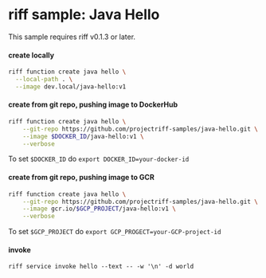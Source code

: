 # riff sample: Java Hello
This sample requires riff v0.1.3 or later.

#### create locally
```sh
riff function create java hello \
  --local-path . \
  --image dev.local/java-hello:v1
```

#### create from git repo, pushing image to DockerHub
```sh
riff function create java hello \
    --git-repo https://github.com/projectriff-samples/java-hello.git \
    --image $DOCKER_ID/java-hello:v1 \
    --verbose
```
To set `$DOCKER_ID` do `export DOCKER_ID=your-docker-id`

#### create from git repo, pushing image to GCR
```sh
riff function create java hello \
    --git-repo https://github.com/projectriff-samples/java-hello.git \
    --image gcr.io/$GCP_PROJECT/java-hello:v1 \
    --verbose
```
To set `$GCP_PROJECT` do `export GCP_PROGECT=your-GCP-project-id`

#### invoke
```
riff service invoke hello --text -- -w '\n' -d world
```
